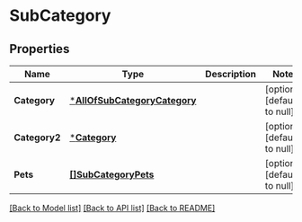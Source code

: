 # SubCategory

## Properties
Name | Type | Description | Notes
------------ | ------------- | ------------- | -------------
**Category** | [***AllOfSubCategoryCategory**](AllOfSubCategoryCategory.md) |  | [optional] [default to null]
**Category2** | [***Category**](Category.md) |  | [optional] [default to null]
**Pets** | [**[]SubCategoryPets**](SubCategory_pets.md) |  | [optional] [default to null]

[[Back to Model list]](../README.md#documentation-for-models) [[Back to API list]](../README.md#documentation-for-api-endpoints) [[Back to README]](../README.md)

